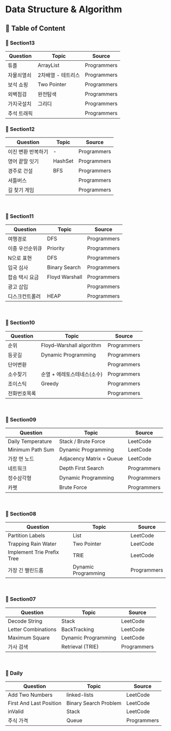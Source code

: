 # Data Structure & Algorithm

## 🌈 Table of Content

### 📍 Section13

| Question | Topic | Source |
| ------------- | ------------- | ------------- |
| 튜플  | ArrayList | Programmers |
| 자물쇠열쇠  | 2차배열 - 테트리스  | Programmers |
| 보석 쇼핑  | Two Pointer   | Programmers |
| 외벽점검 | 완전탐색 | Programmers |
| 가지국설치 | 그리디  | Programmers |
| 추석 트래픽  |  | Programmers |

### 📍 Section12

| Question | Topic | Source |
| ------------- | ------------- | ------------- |
| 이진 변환 반복하기 | - | Programmers |
| 영어 끝말 잇기  |  HashSet | Programmers |
| 경주로 건설  | BFS | Programmers |
| 셔틀버스  |   | Programmers |
| 길 찾기 게임  |  | Programmers |
<br>


### 📍 Section11

| Question | Topic | Source |
| ------------- | ------------- | ------------- |
| 여행경로  | DFS | Programmers |
| 이중 우선순위큐  | Priority<Queue>  | Programmers |
| N으로 표현  |  DFS  | Programmers |
| 입국 심사  | Binary Search | Programmers |
| 합승 택시 요금  | Floyd Warshall  | Programmers |
| 광고 삽입  |  | Programmers |
| 디스크컨트롤러  | HEAP | Programmers |
<br>

### 📍 Section10

| Question | Topic | Source |
| ------------- | ------------- | ------------- |
| 순위  | Floyd–Warshall algorithm  | Programmers |
| 등굣길  | Dynamic Programming  | Programmers |
| 단어변환  |   | Programmers |
| 소수찾기  |순열 + 에레토스테네스(소수) | Programmers |
| 조이스틱  | Greedy  | Programmers |
| 전화번호목록  |  | Programmers |
<br>

### 📍 Section09

| Question | Topic | Source |
| ------------- | ------------- | ------------- |
| Daily Temperature  | Stack / Brute Force  | LeetCode |
| Minimum Path Sum  | Dynamic Programming  | LeetCode |
| 가장 먼 노드  | Adjacency Matrix + Queue  | LeetCode |
| 네트워크  | Depth First Search | Programmers |
| 정수삼각형  |  Dynamic Programming | Programmers |
| 카펫  | Brute Force | Programmers |

<br>

### 📍 Section08

| Question | Topic | Source |
| ------------- | ------------- | ------------- |
| Partition Labels  | List  | LeetCode |
| Trapping Rain Water |  Two Pointer | LeetCode |
| Implement Trie Prefix Tree  | TRIE | LeetCode |
| 가장 긴 팰린드롬  | Dynamic Programming | Programmers |

<br>

### 📍 Section07

| Question | Topic | Source |
| ------------- | ------------- | ------------- |
| Decode String  | Stack  | LeetCode |
| Letter Combinations  | BackTracking  | LeetCode |
| Maximum Square  | Dynamic Programming  | LeetCode |
| 가사 검색  | Retrieval (TRIE) | Programmers |
<br>

### 📍 Daily

| Question | Topic | Source |
| ------------- | ------------- | ------------- |
| Add Two Numbers  | linked-lists  | LeetCode |
| First And Last Position  | Binary Search Problem | LeetCode |
| inValid  | Stack | LeetCode |
| 주식 가격  | Queue | Programmers |

